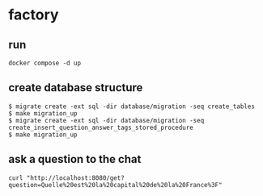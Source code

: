 # factory

## run
``` 
docker compose -d up
```

## create database structure
```
$ migrate create -ext sql -dir database/migration -seq create_tables
$ make migration_up
$ migrate create -ext sql -dir database/migration -seq create_insert_question_answer_tags_stored_procedure
$ make migration_up
```

## ask a question to the chat
```
curl "http://localhost:8080/get?question=Quelle%20est%20la%20capital%20de%20la%20France%3F"
```
